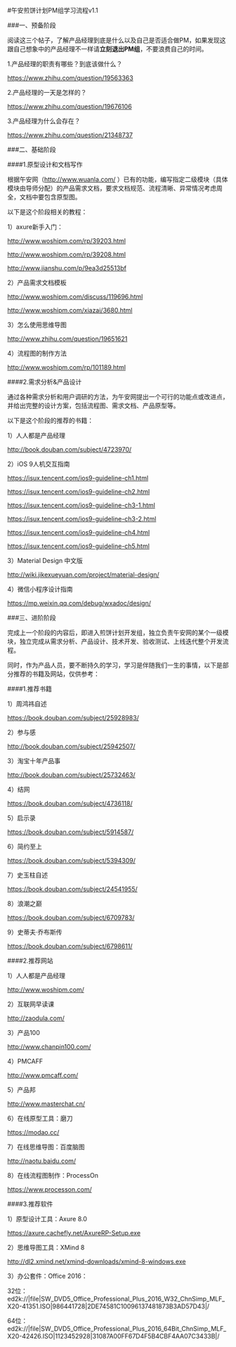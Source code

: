 #午安煎饼计划PM组学习流程v1.1

###一、预备阶段

阅读这三个帖子，了解产品经理到底是什么以及自己是否适合做PM，如果发现这跟自己想象中的产品经理不一样请**立刻退出PM组**，不要浪费自己的时间。

1.产品经理的职责有哪些？到底该做什么？

https://www.zhihu.com/question/19563363

2.产品经理的一天是怎样的？

https://www.zhihu.com/question/19676106

3.产品经理为什么会存在？

https://www.zhihu.com/question/21348737

###二、基础阶段

####1.原型设计和文档写作

根据午安网（http://www.wuanla.com/ ）已有的功能，编写指定二级模块（具体模块由导师分配）的产品需求文档，要求文档规范、流程清晰、异常情况考虑周全，文档中要包含原型图。

以下是这个阶段相关的教程：

1）axure新手入门：

http://www.woshipm.com/rp/39203.html

http://www.woshipm.com/rp/39208.html

http://www.jianshu.com/p/9ea3d25513bf

2）产品需求文档模板

http://www.woshipm.com/discuss/119696.html

http://www.woshipm.com/xiazai/3680.html

3）怎么使用思维导图

http://www.zhihu.com/question/19651621

4）流程图的制作方法

http://www.woshipm.com/rp/101189.html

####2.需求分析&产品设计

通过各种需求分析和用户调研的方法，为午安网提出一个可行的功能点或改进点，并给出完整的设计方案，包括流程图、需求文档、产品原型等。

以下是这个阶段的推荐的书籍：

1）人人都是产品经理

http://book.douban.com/subject/4723970/

2）iOS 9人机交互指南

https://isux.tencent.com/ios9-guideline-ch1.html

https://isux.tencent.com/ios9-guideline-ch2.html

https://isux.tencent.com/ios9-guideline-ch3-1.html

https://isux.tencent.com/ios9-guideline-ch3-2.html

https://isux.tencent.com/ios9-guideline-ch4.html

https://isux.tencent.com/ios9-guideline-ch5.html

3）Material Design 中文版

http://wiki.jikexueyuan.com/project/material-design/

4）微信小程序设计指南

https://mp.weixin.qq.com/debug/wxadoc/design/

###三、进阶阶段

完成上一个阶段的内容后，即进入煎饼计划开发组，独立负责午安网的某个一级模块，独立完成从需求分析、产品设计、技术开发、验收测试、上线迭代整个开发流程。

同时，作为产品人员，要不断持久的学习，学习是伴随我们一生的事情，以下是部分推荐的书籍及网站，仅供参考：

####1.推荐书籍

1）周鸿祎自述

https://book.douban.com/subject/25928983/

2）参与感

http://book.douban.com/subject/25942507/

3）淘宝十年产品事

http://book.douban.com/subject/25732463/

4）结网

https://book.douban.com/subject/4736118/

5）启示录

https://book.douban.com/subject/5914587/

6）简约至上

https://book.douban.com/subject/5394309/

7）史玉柱自述

https://book.douban.com/subject/24541955/

8）浪潮之巅

https://book.douban.com/subject/6709783/

9）史蒂夫·乔布斯传

https://book.douban.com/subject/6798611/

####2.推荐网站

1）人人都是产品经理
 
http://www.woshipm.com/
 
2）互联网早读课
 
http://zaodula.com/
 
3）产品100
 
http://www.chanpin100.com/
 
4）PMCAFF
 
http://www.pmcaff.com/
 
5）产品邦
 
http://www.masterchat.cn/
 
6）在线原型工具：磨刀
 
https://modao.cc/
 
7）在线思维导图：百度脑图
 
http://naotu.baidu.com/
 
8）在线流程图制作：ProcessOn
 
https://www.processon.com/

####3.推荐软件

1）原型设计工具：Axure 8.0

https://axure.cachefly.net/AxureRP-Setup.exe

2）思维导图工具：XMind 8

http://dl2.xmind.net/xmind-downloads/xmind-8-windows.exe

3）办公套件：Office 2016：

32位：ed2k://|file|SW_DVD5_Office_Professional_Plus_2016_W32_ChnSimp_MLF_X20-41351.ISO|986441728|2DE74581C10096137481873B3AD57D43|/

64位：ed2k://|file|SW_DVD5_Office_Professional_Plus_2016_64Bit_ChnSimp_MLF_X20-42426.ISO|1123452928|31087A00FF67D4F5B4CBF4AA07C3433B|/
